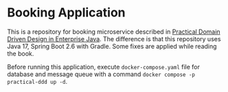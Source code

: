 # Booking Application

This is a repository for booking microservice described in [Practical Domain Driven Design in Enterprise Java](https://www.amazon.com/Practical-Domain-Driven-Design-Enterprise-Java-ebook/dp/B07XHFZFQ7/ref=sr_1_1?keywords=Practical+Domain+Driven+Design+in+Enterprise+Java&qid=1641196782&sr=8-1). The difference is that this repository uses Java 17, Spring Boot 2.6 with Gradle. Some fixes are applied while reading the book.

Before running this application, execute `docker-compose.yaml` file for database and message queue with a command `docker compose -p practical-ddd up -d`.
